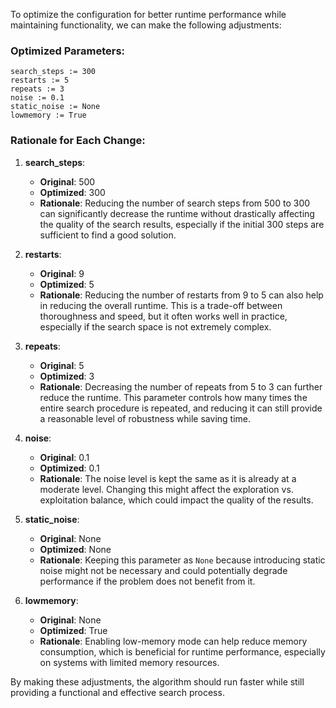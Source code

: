 To optimize the configuration for better runtime performance while maintaining functionality, we can make the following adjustments:

### Optimized Parameters:
```plaintext
search_steps := 300
restarts := 5
repeats := 3
noise := 0.1
static_noise := None
lowmemory := True
```

### Rationale for Each Change:

1. **search_steps**:
   - **Original**: 500
   - **Optimized**: 300
   - **Rationale**: Reducing the number of search steps from 500 to 300 can significantly decrease the runtime without drastically affecting the quality of the search results, especially if the initial 300 steps are sufficient to find a good solution.

2. **restarts**:
   - **Original**: 9
   - **Optimized**: 5
   - **Rationale**: Reducing the number of restarts from 9 to 5 can also help in reducing the overall runtime. This is a trade-off between thoroughness and speed, but it often works well in practice, especially if the search space is not extremely complex.

3. **repeats**:
   - **Original**: 5
   - **Optimized**: 3
   - **Rationale**: Decreasing the number of repeats from 5 to 3 can further reduce the runtime. This parameter controls how many times the entire search procedure is repeated, and reducing it can still provide a reasonable level of robustness while saving time.

4. **noise**:
   - **Original**: 0.1
   - **Optimized**: 0.1
   - **Rationale**: The noise level is kept the same as it is already at a moderate level. Changing this might affect the exploration vs. exploitation balance, which could impact the quality of the results.

5. **static_noise**:
   - **Original**: None
   - **Optimized**: None
   - **Rationale**: Keeping this parameter as `None` because introducing static noise might not be necessary and could potentially degrade performance if the problem does not benefit from it.

6. **lowmemory**:
   - **Original**: None
   - **Optimized**: True
   - **Rationale**: Enabling low-memory mode can help reduce memory consumption, which is beneficial for runtime performance, especially on systems with limited memory resources.

By making these adjustments, the algorithm should run faster while still providing a functional and effective search process.